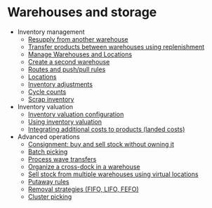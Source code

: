 # Warehouses and storage

  * Inventory management
    * [Resupply from another warehouse](warehouses_storage/inventory_management/resupply_warehouses)
    * [Transfer products between warehouses using replenishment](warehouses_storage/inventory_management/warehouse_replenishment_transfer)
    * [Manage Warehouses and Locations](warehouses_storage/inventory_management/warehouses_locations)
    * [Create a second warehouse](warehouses_storage/inventory_management/create_a_second_warehouse)
    * [Routes and push/pull rules](warehouses_storage/inventory_management/use_routes)
    * [Locations](warehouses_storage/inventory_management/use_locations)
    * [Inventory adjustments](warehouses_storage/inventory_management/count_products)
    * [Cycle counts](warehouses_storage/inventory_management/cycle_counts)
    * [Scrap inventory](warehouses_storage/inventory_management/scrap_inventory)
  * Inventory valuation
    * [Inventory valuation configuration](warehouses_storage/inventory_valuation/inventory_valuation_config)
    * [Using inventory valuation](warehouses_storage/inventory_valuation/using_inventory_valuation)
    * [Integrating additional costs to products (landed costs)](warehouses_storage/inventory_valuation/integrating_landed_costs)
  * Advanced operations
    * [Consignment: buy and sell stock without owning it](warehouses_storage/advanced_operations_warehouse/owned_stock)
    * [Batch picking](warehouses_storage/advanced_operations_warehouse/batch_transfers)
    * [Process wave transfers](warehouses_storage/advanced_operations_warehouse/wave_transfers)
    * [Organize a cross-dock in a warehouse](warehouses_storage/advanced_operations_warehouse/cross_dock)
    * [Sell stock from multiple warehouses using virtual locations](warehouses_storage/advanced_operations_warehouse/stock_warehouses)
    * [Putaway rules](warehouses_storage/advanced_operations_warehouse/putaway)
    * [Removal strategies (FIFO, LIFO, FEFO)](warehouses_storage/advanced_operations_warehouse/removal)
    * [Cluster picking](warehouses_storage/advanced_operations_warehouse/cluster_picking)


